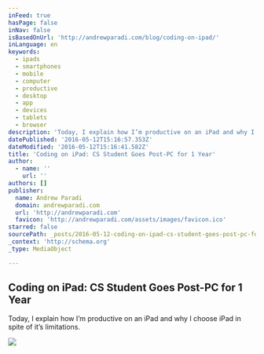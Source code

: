 ```yaml
---
inFeed: true
hasPage: false
inNav: false
isBasedOnUrl: 'http://andrewparadi.com/blog/coding-on-ipad/'
inLanguage: en
keywords:
  - ipads
  - smartphones
  - mobile
  - computer
  - productive
  - desktop
  - app
  - devices
  - tablets
  - browser
description: 'Today, I explain how I’m productive on an iPad and why I choose iPad in spite of it’s limitations.'
datePublished: '2016-05-12T15:16:57.353Z'
dateModified: '2016-05-12T15:16:41.582Z'
title: 'Coding on iPad: CS Student Goes Post-PC for 1 Year'
author:
  - name: ''
    url: ''
authors: []
publisher:
  name: Andrew Paradi
  domain: andrewparadi.com
  url: 'http://andrewparadi.com'
  favicon: 'http://andrewparadi.com/assets/images/favicon.ico'
starred: false
sourcePath: _posts/2016-05-12-coding-on-ipad-cs-student-goes-post-pc-for-1-year.md
_context: 'http://schema.org'
_type: MediaObject

---
```

<article style=""><h1>Coding on iPad: CS Student Goes Post-PC for 1 Year</h1><p>Today, I explain how I’m productive on an iPad and why I choose iPad in spite of it’s limitations.</p><img src="https://s3-us-west-2.amazonaws.com/the-grid-img/p/88d84aa21d16ce9382862abf08a754d1d0fd3814.jpg" /></article>